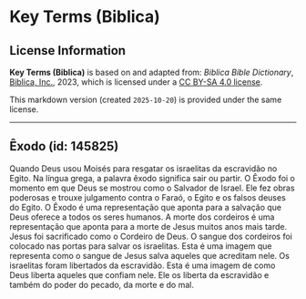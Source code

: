 # Key Terms (Biblica)

## License Information

**Key Terms (Biblica)** is based on and adapted from: _Biblica Bible Dictionary_, [Biblica, Inc.](https://www.biblica.com/), 2023, which is licensed under a [CC BY-SA 4.0 license](https://creativecommons.org/licenses/by-sa/4.0/legalcode.en).

This markdown version (created `2025-10-20`) is provided under the same license.



--------------------------------

## Êxodo (id: 145825)

Quando Deus usou Moisés para resgatar os israelitas da escravidão no Egito. Na língua grega, a palavra êxodo significa sair ou partir. O Êxodo foi o momento em que Deus se mostrou como o Salvador de Israel. Ele fez obras poderosas e trouxe julgamento contra o Faraó, o Egito e os falsos deuses do Egito. O Êxodo é uma representação que aponta para a salvação que Deus oferece a todos os seres humanos. A morte dos cordeiros é uma representação que aponta para a morte de Jesus muitos anos mais tarde. Jesus foi sacrificado como o Cordeiro de Deus. O sangue dos cordeiros foi colocado nas portas para salvar os israelitas. Esta é uma imagem que representa como o sangue de Jesus salva aqueles que acreditam nele. Os israelitas foram libertados da escravidão. Esta é uma imagem de como Deus liberta aqueles que confiam nele. Ele os liberta da escravidão e também do poder do pecado, da morte e do mal.


